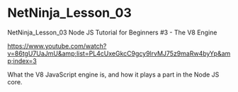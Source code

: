 # NetNinja_Lesson_03

NetNinja_Lesson_03  Node JS Tutorial for Beginners #3 - The V8 Engine  

https://www.youtube.com/watch?v=86tgU7UaJmU&amp;list=PL4cUxeGkcC9gcy9lrvMJ75z9maRw4byYp&amp;index=3  

What the V8 JavaScript engine is, and how it plays a part in the Node JS core.
